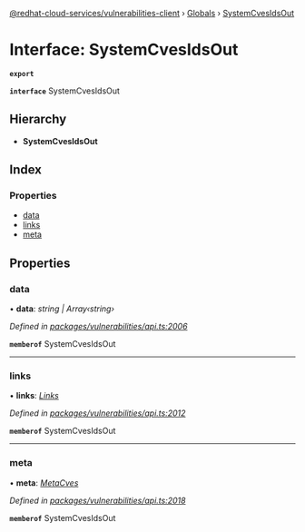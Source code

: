 [@redhat-cloud-services/vulnerabilities-client](../README.md) › [Globals](../globals.md) › [SystemCvesIdsOut](systemcvesidsout.md)

# Interface: SystemCvesIdsOut

**`export`** 

**`interface`** SystemCvesIdsOut

## Hierarchy

* **SystemCvesIdsOut**

## Index

### Properties

* [data](systemcvesidsout.md#data)
* [links](systemcvesidsout.md#links)
* [meta](systemcvesidsout.md#meta)

## Properties

###  data

• **data**: *string | Array‹string›*

*Defined in [packages/vulnerabilities/api.ts:2006](https://github.com/RedHatInsights/javascript-clients/blob/master/packages/vulnerabilities/api.ts#L2006)*

**`memberof`** SystemCvesIdsOut

___

###  links

• **links**: *[Links](links.md)*

*Defined in [packages/vulnerabilities/api.ts:2012](https://github.com/RedHatInsights/javascript-clients/blob/master/packages/vulnerabilities/api.ts#L2012)*

**`memberof`** SystemCvesIdsOut

___

###  meta

• **meta**: *[MetaCves](metacves.md)*

*Defined in [packages/vulnerabilities/api.ts:2018](https://github.com/RedHatInsights/javascript-clients/blob/master/packages/vulnerabilities/api.ts#L2018)*

**`memberof`** SystemCvesIdsOut
